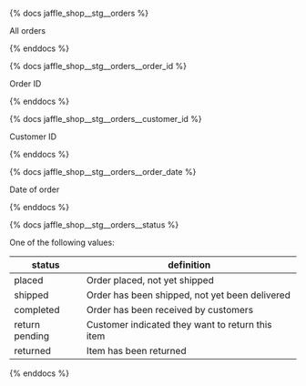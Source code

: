 {% docs jaffle_shop__stg__orders %}

All orders

{% enddocs %}

{% docs jaffle_shop__stg__orders__order_id %}

Order ID

{% enddocs %}

{% docs jaffle_shop__stg__orders__customer_id %}

Customer ID

{% enddocs %}

{% docs jaffle_shop__stg__orders__order_date %}

Date of order

{% enddocs %}

{% docs jaffle_shop__stg__orders__status %}
	
One of the following values: 

| status         | definition                                       |
|----------------|--------------------------------------------------|
| placed         | Order placed, not yet shipped                    |
| shipped        | Order has been shipped, not yet been delivered   |
| completed      | Order has been received by customers             |
| return pending | Customer indicated they want to return this item |
| returned       | Item has been returned                           |

{% enddocs %}

